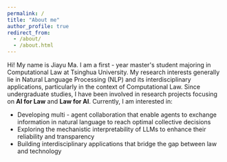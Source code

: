 ```yaml
---
permalink: /
title: "About me"
author_profile: true
redirect_from: 
  - /about/
  - /about.html
---
```


Hi! My name is Jiayu Ma. I am a first - year master's student majoring in Computational Law at Tsinghua University.
My research interests generally lie in Natural Language Processing (NLP) and its interdisciplinary applications, particularly in the context of Computational Law. Since undergraduate studies, I have been involved in research projects focusing on **AI for Law** and **Law for AI**. Currently, I am interested in:

- Developing multi - agent collaboration that enable agents to exchange information in natural language to reach optimal collective decisions
- Exploring the mechanistic interpretability of LLMs to enhance their reliability and transparency
- Building interdisciplinary applications that bridge the gap between law and technology
